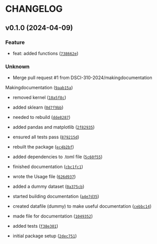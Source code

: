 # CHANGELOG



## v0.1.0 (2024-04-09)

### Feature

* feat: added functions ([`738662e`](https://github.com/DSCI-310-2024/renewenergy/commit/738662e305bd8a8027f8f474197e3161dd769c06))

### Unknown

* Merge pull request #1 from DSCI-310-2024/makingdocumentation

Makingdocumentation ([`9aab15a`](https://github.com/DSCI-310-2024/renewenergy/commit/9aab15a884444f015e91e33bc8bf4ad015ed3c24))

* removed kernel ([`18a5f8c`](https://github.com/DSCI-310-2024/renewenergy/commit/18a5f8cdcb9419673c9c7cadf0f88a444b5b0852))

* added sklearn ([`0d7f9bb`](https://github.com/DSCI-310-2024/renewenergy/commit/0d7f9bb2265ef6d7fdeab25e4ff6b20794c24ccc))

* needed to rebuild ([`dde8287`](https://github.com/DSCI-310-2024/renewenergy/commit/dde8287a99e1796973430267e2e60ac46cacc0ac))

* added pandas and matplotlib ([`2f82935`](https://github.com/DSCI-310-2024/renewenergy/commit/2f82935ada9305d4d4674e3a46a5bd273273a21c))

* ensured all tests pass ([`879215d`](https://github.com/DSCI-310-2024/renewenergy/commit/879215da72e238e17a3907d47033963b4371255e))

* rebuilt the package ([`ec4b2bf`](https://github.com/DSCI-310-2024/renewenergy/commit/ec4b2bf5cc0e70cda9c573b391f475006656f621))

* added dependencies to .toml file ([`5c60f55`](https://github.com/DSCI-310-2024/renewenergy/commit/5c60f55619fcff0a6ab381e7c6f19a673de4f1a1))

* finished documentation ([`cbc1fc1`](https://github.com/DSCI-310-2024/renewenergy/commit/cbc1fc16860022d0b314ab32768f9fe02745dca8))

* wrote the Usage file ([`626d937`](https://github.com/DSCI-310-2024/renewenergy/commit/626d937ac1187e4cd23eff7e01b69b247e1b2652))

* added a dummy dataset ([`0a375cb`](https://github.com/DSCI-310-2024/renewenergy/commit/0a375cbb9ea6781969a14ca2095bd0a2bb91dadf))

* started building documentation ([`a4e7d35`](https://github.com/DSCI-310-2024/renewenergy/commit/a4e7d3511dbdcc09332dc91742033e8397e4b003))

* created datafile (dummy) to make useful documentation ([`cebbc14`](https://github.com/DSCI-310-2024/renewenergy/commit/cebbc14d8723ed5d4ffb3dddfc0ddea8eb285030))

* made file for documentation ([`1049352`](https://github.com/DSCI-310-2024/renewenergy/commit/104935251b727d1afa6acc002c4346494e06b9f1))

* added tests ([`f38e301`](https://github.com/DSCI-310-2024/renewenergy/commit/f38e3010efe814fca49ae20d914175f44e718aed))

* initial package setup ([`2dec751`](https://github.com/DSCI-310-2024/renewenergy/commit/2dec751528f4bb1dbc2793316eaf515d426ba5a2))

